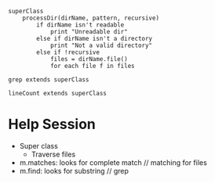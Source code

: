 ```
superClass 
    processDir(dirName, pattern, recursive)
        if dirName isn't readable
            print "Unreadable dir"
        else if dirName isn't a directory
            print "Not a valid directory"
        else if !recursive
            files = dirName.file()
            for each file f in files

grep extends superClass 

lineCount extends superClass

```

# Help Session

- Super class
    - Traverse files
- m.matches: looks for complete match // matching for files
- m.find: looks for substring // grep

